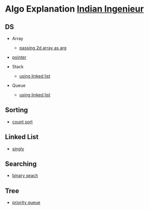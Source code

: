 # Algo Explanation [Indian Ingenieur](https://indian-ingenieure.blogspot.com/)

DS
---
+ Array
  + [passing 2d array as arg](ds/passing2DarrAsArg.html)
+ [pointer](ds/pointer.html)
+ Stack 
  * [using linked list](stack/stackUsingLinkedList.html)

+ Queue
  * [using linked list](queue/queue.html)


## __Sorting__
* [count sort](sorts/countSort.html)

## __Linked List__
+ [singly](linkedList/linkedList.html)

## __Searching__
+ [binary seach](searching/binarySearch.html)

__Tree__
--
+ [priority queue](tree/pq.html)